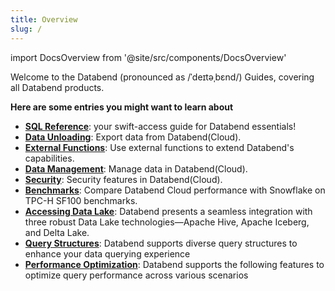 ```yaml
---
title: Overview
slug: /
---
```


import DocsOverview from '@site/src/components/DocsOverview'

Welcome to the Databend (pronounced as /ˈdeɪtəˌbɛnd/) Guides, covering all Databend products.

<DocsOverview />

**Here are some entries you might want to learn about**

- **[SQL Reference](/sql)**: your swift-access guide for Databend essentials!
- **[Data Unloading](../50-unload-data/index.md)**: Export data from Databend(Cloud).
- **[External Functions](../54-query/04-external-function.md)**: Use external functions to extend Databend's capabilities.
- **[Data Management](../57-data-management/index.md)**: Manage data in Databend(Cloud).
- **[Security](../56-security/index.md)**: Security features in Databend(Cloud).
- **[Benchmarks](../80-benchmark/index.md)**: Compare Databend Cloud performance with Snowflake on TPC-H SF100 benchmarks.
- **[Accessing Data Lake](../51-access-data-lake/index.md)**: Databend presents a seamless integration with three robust Data Lake technologies—Apache Hive, Apache Iceberg, and Delta Lake.
- **[Query Structures](../54-query/index.md)**: Databend supports diverse query structures to enhance your data querying experience
- **[Performance Optimization](../55-performance/index.md)**: Databend supports the following features to optimize query performance across various scenarios
